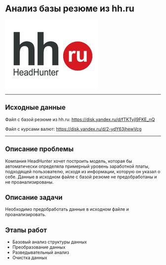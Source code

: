 # Анализ базы резюме из hh.ru

<img src='img/hhout.png' width=300>

___
## Исходные данные
Файл с базой резюме из hh.ru:  https://disk.yandex.ru/d/fTKTyjl9FKE_nQ

Файл с курсами валют: https://disk.yandex.ru/d/2-ydY63jhewVcg
___
## Описание проблемы
Компания HeadHunter хочет построить модель, которая бы автоматически определяла примерный уровень заработной платы, подходящей пользователю, исходя из информации, которую он указал о себе. Данные в исходном файле с базой резюме не предобработаны и не проанализированы. 
## Описание задачи
Необходимо предобработать данные в исходном файле и проанализировать.
## Этапы работ
- Базовый анализ структуры данных
- Преобразование данных
- Разведывательный анализ
- Очистка данных


